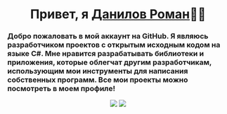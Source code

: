 <h1 align="center">Привет, я <a href="https://github.com/Nekiplay">Данилов Роман</a>👋🏻</h1>
<h3>Добро пожаловать в мой аккаунт на GitHub. Я являюсь разработчиком проектов с открытым исходным кодом на языке C#. Мне нравится разрабатывать библиотеки и приложения, которые облегчат другим разработчикам, использующим мои инструменты для написания собственных программ. Все мои проекты можно посмотреть в моем профиле!</h3>

<p align="center"> 
  <img src="https://github-readme-stats.vercel.app/api?username=Nekiplay&hide_border=true&show_icons=true&layout=default&theme=radical&locale=ru">
  <img src="https://github-readme-stats.vercel.app/api/top-langs/?username=Nekiplay&hide_border=true&layout=default&theme=radical&locale=ru">
</p>
